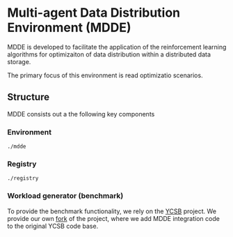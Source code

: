 <!-- omit in toc -->
# Multi-agent Data Distribution Environment (MDDE)

MDDE is developed to facilitate the application of the reinforcement learning algorithms for optimizaiton of data distribution within a distributed data storage. 

The primary focus of this environment is read optimizatio scenarios.

## Structure

MDDE consists out a the following key components

### Environment
`./mdde` 

### Registry
`./registry`

### Workload generator (benchmark)

To provide the benchmark functionality, we rely on the [YCSB](https://github.com/brianfrankcooper/YCSB) project. We provide our own [fork](https://github.com/akharitonov/YCSB/tree/redis-mdde-client) of the project, where we add MDDE integration code to the original YCSB code base.
